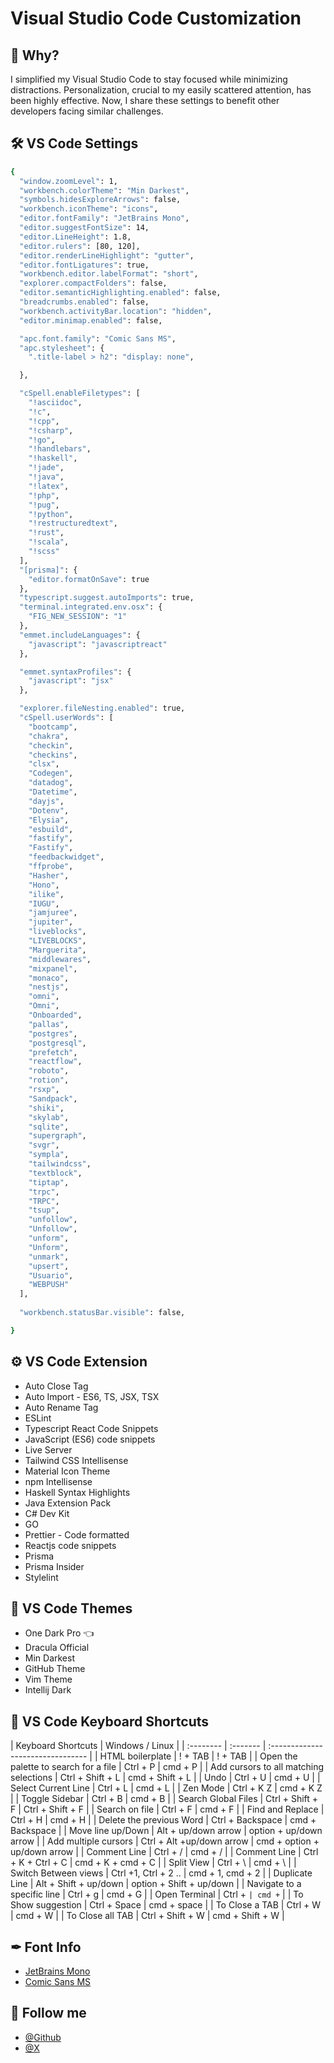 # Visual Studio Code Customization

## 📝 Why?
I simplified my Visual Studio Code to stay focused while minimizing distractions. Personalization, crucial to my easily scattered attention, has been highly effective. Now, I share these settings to benefit other developers facing similar challenges.

## 🛠 VS Code Settings
```bash
{
  "window.zoomLevel": 1,
  "workbench.colorTheme": "Min Darkest",
  "symbols.hidesExploreArrows": false,
  "workbench.iconTheme": "icons",
  "editor.fontFamily": "JetBrains Mono",
  "editor.suggestFontSize": 14,
  "editor.LineHeight": 1.8,
  "editor.rulers": [80, 120],
  "editor.renderLineHighlight": "gutter",
  "editor.fontLigatures": true,
  "workbench.editor.labelFormat": "short",
  "explorer.compactFolders": false,
  "editor.semanticHighlighting.enabled": false, 
  "breadcrumbs.enabled": false,
  "workbench.activityBar.location": "hidden",
  "editor.minimap.enabled": false,

  "apc.font.family": "Comic Sans MS",
  "apc.stylesheet": {
    ".title-label > h2": "display: none",

  },

  "cSpell.enableFiletypes": [
    "!asciidoc",
    "!c",
    "!cpp",
    "!csharp",
    "!go",
    "!handlebars",
    "!haskell",
    "!jade",
    "!java",
    "!latex",
    "!php",
    "!pug",
    "!python",
    "!restructuredtext",
    "!rust",
    "!scala",
    "!scss"
  ],
  "[prisma]": {
    "editor.formatOnSave": true
  },
  "typescript.suggest.autoImports": true,
  "terminal.integrated.env.osx": {
    "FIG_NEW_SESSION": "1"
  },
  "emmet.includeLanguages": {
    "javascript": "javascriptreact"
  },

  "emmet.syntaxProfiles": {
    "javascript": "jsx"
  },

  "explorer.fileNesting.enabled": true,
  "cSpell.userWords": [
    "bootcamp",
    "chakra",
    "checkin",
    "checkins",
    "clsx",
    "Codegen",
    "datadog",
    "Datetime",
    "dayjs",
    "Dotenv",
    "Elysia",
    "esbuild",
    "fastify",
    "Fastify",
    "feedbackwidget",
    "ffprobe",
    "Hasher",
    "Hono",
    "ilike",
    "IUGU",
    "jamjuree",
    "jupiter",
    "liveblocks",
    "LIVEBLOCKS",
    "Marguerita",
    "middlewares",
    "mixpanel",
    "monaco",
    "nestjs",
    "omni",
    "Omni",
    "Onboarded",
    "pallas",
    "postgres",
    "postgresql",
    "prefetch",
    "reactflow",
    "roboto",
    "rotion",
    "rsxp",
    "Sandpack",
    "shiki",
    "skylab",
    "sqlite",
    "supergraph",
    "svgr",
    "sympla",
    "tailwindcss",
    "textblock",
    "tiptap",
    "trpc",
    "TRPC",
    "tsup",
    "unfollow",
    "Unfollow",
    "unform",
    "Unform",
    "unmark",
    "upsert",
    "Usuario",
    "WEBPUSH"
  ],
  
  "workbench.statusBar.visible": false,

}

```

## ⚙️ VS Code Extension
- Auto Close Tag
- Auto Import - ES6, TS, JSX, TSX 
- Auto Rename Tag 
- ESLint 
- Typescript React Code Snippets
- JavaScript (ES6) code snippets 
- Live Server 
- Tailwind CSS Intellisense
- Material Icon Theme 
- npm Intellisense 
- Haskell Syntax Highlights
- Java Extension Pack
- C# Dev Kit
- GO
- Prettier - Code formatted 
- Reactjs code snippets 
- Prisma 
- Prisma Insider
- Stylelint 

## 🎨 VS Code Themes
- One Dark Pro 👈
- Dracula Official
- Min Darkest
- GitHub Theme
- Vim Theme
- Intellij Dark

## 🔑 VS Code Keyboard Shortcuts 

| Keyboard Shortcuts | Windows / Linux |
| :-------- | :------- | :-------------------------------- |
|  HTML boilerplate  |  ! + TAB | ! + TAB |
|  Open the palette to search for a file  | Ctrl + P | cmd + P |
|  Add cursors to all matching selections  | Ctrl + Shift + L  | cmd + Shift + L |
|  Undo  |  Ctrl + U | cmd + U |
|  Select Current Line  | Ctrl + L | cmd + L |
|  Zen Mode  | Ctrl + K Z | cmd + K Z |
|  Toggle Sidebar  | Ctrl + B | cmd + B |
|  Search Global Files  | Ctrl + Shift + F | Ctrl + Shift + F |
|  Search on file  | Ctrl + F | cmd + F |
|  Find and Replace  | Ctrl + H | cmd + H |
|  Delete the previous Word  | Ctrl + Backspace | cmd + Backspace |
|  Move line up/Down  | Alt + up/down arrow | option + up/down arrow |
|  Add multiple cursors  | Ctrl + Alt +up/down arrow | cmd + option + up/down arrow |
|  Comment Line  | Ctrl + / | cmd + / |
|  Comment Line  | Ctrl + K + Ctrl + C | cmd + K + cmd + C |
|  Split View  | Ctrl + \  | cmd + \ |
|  Switch Between views |  Ctrl +1, Ctrl + 2 .. | cmd + 1, cmd + 2 |
|  Duplicate Line  | Alt + Shift + up/down | option + Shift + up/down |
|  Navigate to a specific line  | Ctrl + g | cmd + G |
|  Open Terminal | Ctrl + ` | cmd + ` |
|  To Show suggestion | Ctrl + Space | cmd + space |
|  To Close a TAB | Ctrl + W | cmd + W |
|  To Close all TAB | Ctrl + Shift + W | cmd + Shift + W |

## ✒ Font Info
- [JetBrains Mono](https://www.jetbrains.com/pt-br/lp/mono/)
- [Comic Sans MS](https://www.dafontfree.io/comic-sans-ms-font/)

## 🥰 Follow me
- [@Github](https://github.com/Luizhnrs/) 
- [@X](https://twitter.com/Luizhnrsg/) 

